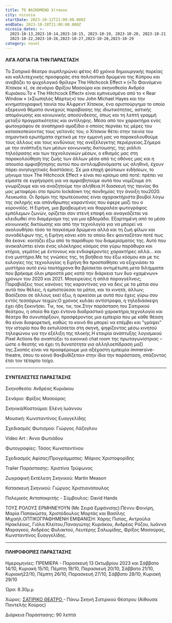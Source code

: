 ```yaml
---
title: ΤΟ ΦΑΙΝΟΜΕΝΟ Χίτσκοκ
city: nicosia
startDate: 2023-10-12T21:00:00.000Z
endDate: 2023-10-28T21:00:00.000Z
nicosia_dates: >-
  2023-10-13,2023-10-14,2023-10-15, 2023-10-19, 2023-10-20, 2023-10-21,
  2023-10-22,2023-10-26,2023-10-27,2023-10-28,2023-10-29
category: novel
---
```


#### ΛΙΓΑ ΛΟΓΙΑ ΓΙΑ ΤΗΝ ΠΑΡΑΣΤΑΣΗ

Το Σατιρικό θέατρο	συμπληρώνει φέτος 40 χρόνια δημιουργικής πορείας και καλλιτεχνικής προσφοράς στα πολιτιστικά δρώμενα της Κύπρου και ανεβάζει	το ψυχολογικό θρίλερ« The Hitchcock	Effect » («Το Φαινόμενο Χίτσκοκ	»), σε σενάριο Φρίξου Μασούρα και σκηνοθεσία Ανδρέα Κυριάκου.Το « The Hitchcock	Effect» είναι εμπνευσμένο	από το « Rear Window » («Σιωπηλός Μάρτυς»)	του Jοhn Michael Hayes και την κινηματογραφική ταινία του Άλφρεντ Χίτσκοκ, ένα αριστούργημα το οποίο εξερευνά θέματα συνεχούς παραβίασης της ιδιωτικότητας, αστικής απομόνωσης	και κοινωνικής	αποσύνδεσης,	όπως και τη λεπτή γραμμή	μεταξύ πραγματικότητας και αντίληψης. Μέσα από τον χαρακτήρα ενός φωτογράφου σε αναπηρικό αμαξίδιο ο οποίος περνάει τις μέρες του κατασκοπεύοντας τους γείτονές του, ο Χίτσκοκ θέτει στην ταινία του σημαντικά ερωτήματα σχετικά με την εμμονή μας να παρακολουθούμε τους άλλους και τους κινδύνους της ανεξέλεγκτης περιέργειας.Σήμερα με την ανάπτυξη των μέσων κοινωνικής δικτύωσης, της ριάλιτι τηλεόρασης και των τεχνολογικών μέσων, ο εθισμός μας στη παρακολούθηση της ζωής των άλλων μέσα από τις οθόνες μας και η απουσία αμφισβήτησης αυτού που αντιλαμβανόμαστε ως αληθινό, έχουν πάρει ανησυχητικές διαστάσεις. Σε μια εποχή ψεύτικων ειδήσεων, το μήνυμα του« The Hitchcock	Effect » είναι πιο κρίσιμο από ποτέ: πρέπει να είμαστε σε εγρήγορση για να αμφισβητούμε αυτά που νομίζουμε ότι γνωρίζουμε και να αναζητούμε την αλήθεια.Η διασκευή της ταινίας θα μας μεταφέρει στο πρώτο lockdown της πανδημίας την άνοιξη του2020. Λευκωσία.	Οι δρόμοι της πρωτεύουσας είναι αχαρακτήριστα βουβοί λόγω της σκληρής και απάνθρωπης καραντίνας που έφερε μαζί του ο κορονοϊός. Η Ειρήνη, μια βραβευμένη και θαρραλέα φωτογράφος εμπόλεμων ζωνών, ορίζεται σαν στενή επαφή και αναγκάζεται να κλειδωθεί	στο διαμέρισμα	της για μια εβδομάδα.	Εξαρτημένη	από τα μέσα κοινωνικής δικτύωσης	και από την τεχνολογία	για να μπορεί να ακολουθήσει	τόσο τα παγκόσμια δρώμενα αλλά και τη ζωή φίλων και συναδέλφων της, η Ειρήνη κάνει κάτι το οποίο δεν φανταζόταν ποτέ πως θα έκανε: κοιτάζει έξω από το παράθυρο του διαμερίσματος της. Αυτό που ανακαλύπτει είναι ένας ολόκληρος κόσμος στα γύρω παράθυρα και κτήρια, γεμάτος με έντονους και ενδιαφέροντες χαρακτήρες αλλά… και ένα μυστήριο.Με τις γνώσεις της, τη βοήθεια του έξω κόσμου και με τις ευλογίες της τεχνολογίας η Ειρήνη θα προσπαθήσει να εξιχνιάσει το μυστήριο αυτό ενώ ταυτόχρονα θα βρίσκεται αντιμέτωπη μετα διλήμματα που βρήκαμε όλοι μπροστά μας κατά την διάρκεια των δυο «χαμένων» χρόνων του 2020 και 2021. Μαγειρεύεις	ή απλά παραγγέλνεις;	Παραβιάζεις	τους κανόνες	της καραντίνας για να δεις με τα μάτια σου αυτά που θέλεις, ή εμπιστεύεσαι τα μάτια, και τα κινητά, άλλων; Βασίζεσαι σε άλλους εκεί έξω, ή αρκείσαι με αυτά που έχεις γύρω σου εντός τεσσάρων	τειχών;Ο χρόνος κυλάει αντίστροφα,	η τηλεδιάσκεψη	έχει ήδη ξεκινήσει.	Τικ, τοκ, τικ, τοκ.Στην παράσταση του Σατιρικού θεάτρου, η οποία θα έχει έντονα διαδραστικό χαρακτήρα,τεχνολογία και θέατρο θα συνυπάρξουν, προσφέροντας μια εμπειρία που με κάθε θέαση θα είναι διαφορετική, καθώς το κοινό θα μπορεί να επέμβει και “γράψει” την ιστορία που θα εκτυλίσσεται στη σκηνή, ψηφίζοντας μέσω κινητού τηλεφώνου για την εξέλιξη της πλοκής.Η εταιρία ανάπτυξης λογισμικού	Pixel Actions	θα αναπτύξει το εικονικό	chat room της πρωταγωνίστριας – ώστε ο θεατής να έχει τη δυνατότητα για αλληλοεπίδραση μαζί της.Σκοπός είναι να προσφέρουμε μια αξέχαστη εμπειρία immersive-theatre, όπου το κοινό θα«βυθίζεται» στην ίδια την παράσταση, σπάζοντας έτσι τον τέταρτο τοίχο.

***

#### ΣΥΝΤΕΛΕΣΤΕΣ ΠΑΡΑΣΤΑΣΗΣ

Σκηνοθεσία:	Ανδρέας Κυριάκου 

Σενάριο:	Φρίξος Μασούρας

Σκηνικά/Κοστούμια:	Ελένη Ιωάννου

Μουσική:	Κωνσταντίνος Ευαγγελίδης

Σχεδιασμός Φωτισμού:	Γιώργος Λάζογλου

Video Art : Άννα Φωτιάδου

Φωτογραφίες:	Τάσος Κωνσταντίνου

Σχεδιασμός Αφίσας/Προγράμματος:	Μάριος Χριστοφορίδης

Trailer Παράστασης:	Χριστίνα Τρύφωνος

Ζωγραφική Εκτέλεση Σκηνικού:	Martin Meason

Κατασκευή Σκηνικού:	Γιώργος Χριστιανόπουλος

Πολεμικός Ανταποκριτής - Σύμβουλος:	David Hands

ΤΟΥΣ ΡΟΛΟΥΣ ΕΡΜΗΝΕΥΟΥΝ (Με Σειρά Εμφάνισης):Πέννυ Φοινίρη, Μαρία Παπακώστα, Χριστόδουλος Μαρτάς και Βασίλης Μιχαήλ.ΟΠΤΙΚΟΓΡΑΦΗΜΕΝΗ ΕΜΦΑΝΙΣΗ:	Χάρης Πισίας, Αντρούλα	Ηρακλέους,	Γιόλα Κλείτου,Παναγιώτης Κυριάκου, Ανδρέας Ρόζου, Ιωάννα Μαραγκού, Ανδρέας Φυλακτού, Λευτέρης Σαλωμίδης, Φρίξος Μασούρας, Κωνσταντίνος Ευαγγελίδης.

***

#### ΠΛΗΡΟΦΟΡΙΕΣ ΠΑΡΑΣΤΑΣΗΣ

Ημερομηνίες: ΠΡΕΜΙΕΡΑ - Παρασκευή 13 Οκτωβρίου 2023 και Σάββατο 14/10, Κυριακή 15/10, Πέμπτη 19/10, Παρασκευή 20/10, Σάββατο 21/10, Κυριακή22/10, Πέμπτη 26/10, Παρασκευή 27/10, Σάββατο 28/10, Κυριακή 29/10

Ώρα: 8.30μ.μ

Χώρος: [ΣΑΤΙΡΙΚΟ	ΘΕΑΤΡΟ	](https://www.google.com/maps/place/%CE%A3%CE%B1%CF%84%CE%B9%CF%81%CE%B9%CE%BA%CF%8C+%CE%98%CE%AD%CE%B1%CF%84%CF%81%CE%BF,+Morphou,+Nicosia+2102,+Cyprus/@35.1631018,33.3839992,17z/data=!3m1!4b1!4m6!3m5!1s0x14de177a38c768cb:0x621da5c5d96b3ed4!8m2!3d35.1630734!4d33.3865709!16s%2Fg%2F11bvtcd0dv?entry=ttu)- Πάνω Σκηνή Σατιρικού	Θέατρου	(Αίθουσα	Παντελής	Κούρος)

Διάρκεια Παράστασης:	90 λεπτά
